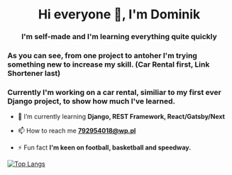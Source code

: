 <h1 align="center">Hi everyone 👋, I'm Dominik</h1>
<h3 align="center">I'm self-made and I'm learning everything quite quickly</h3>

<h3>As you can see, from one project to antoher I'm trying something new to increase my skill. (Car Rental first, Link Shortener last)</h3>
<h3>Currently I'm working on a car rental, similiar to my first ever Django project, to show how much I've learned.</h3>

- 🌱 I’m currently learning **Django, REST Framework, React/Gatsby/Next**

- 📫 How to reach me **792954018@wp.pl**

- ⚡ Fun fact **I'm keen on football, basketball and speedway.**

[![Top Langs](https://github-readme-stats.vercel.app/api/top-langs/?username=PiochU19)](https://github.com/anuraghazra/github-readme-stats)
